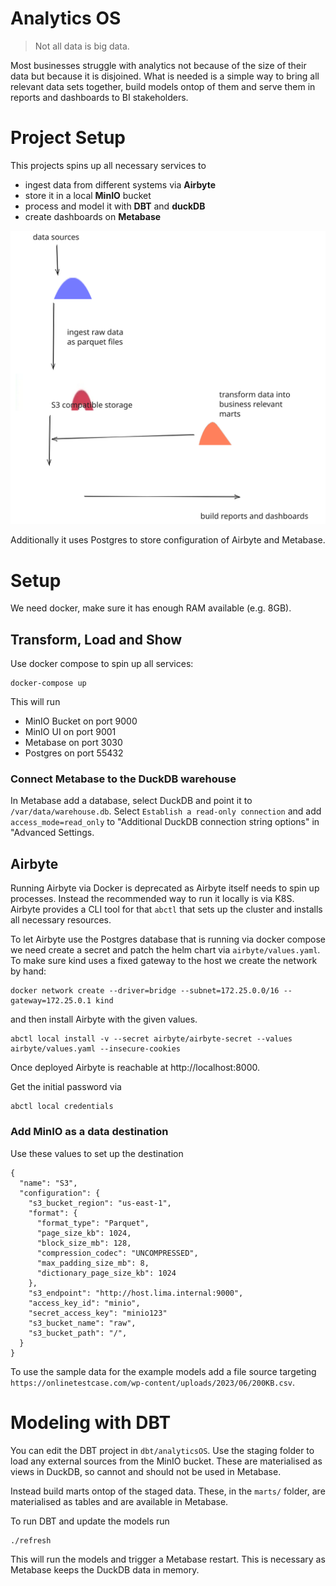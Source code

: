 # Analytics OS
  
> Not all data is big data. 


Most businesses struggle with analytics not because of the size of their data but because it is disjoined. What is needed is a simple way to bring all relevant data sets together, build models ontop of them and serve them in reports and dashboards to BI stakeholders. 

# Project Setup

This projects spins up all necessary services to 

- ingest data from different systems via **Airbyte**
- store it in a local **MinIO** bucket
- process and model it with **DBT** and **duckDB**
- create dashboards on **Metabase**

![image](./docs/images/architecture.svg)

Additionally it uses Postgres to store configuration of Airbyte and Metabase.

# Setup

We need docker, make sure it has enough RAM available (e.g. 8GB).

## Transform, Load and Show

Use docker compose to spin up all services:

```
docker-compose up
```

This will run

- MinIO Bucket on port 9000
- MinIO UI on port 9001
- Metabase on port 3030
- Postgres on port 55432

### Connect Metabase to the DuckDB warehouse

In Metabase add a database, select DuckDB and point it to `/var/data/warehouse.db`.
Select `Establish a read-only connection` and add `access_mode=read_only` to "Additional DuckDB connection string options" in "Advanced Settings.

## Airbyte

Running Airbyte via Docker is deprecated as Airbyte itself needs to spin up processes. Instead the recommended way to run it locally is via K8S. Airbyte provides a CLI tool for that `abctl` that sets up the cluster and installs all necessary resources.

To let Airbyte use the Postgres database that is running via docker compose we need create a secret and patch the helm chart via `airbyte/values.yaml`.
To make sure kind uses a fixed gateway to the host we create the network by hand:

```
docker network create --driver=bridge --subnet=172.25.0.0/16 --gateway=172.25.0.1 kind
```

and then install Airbyte with the given values.


```
abctl local install -v --secret airbyte/airbyte-secret --values airbyte/values.yaml --insecure-cookies
```

Once deployed Airbyte is reachable at http://localhost:8000. 

Get the initial password via

```
abctl local credentials
```

### Add MinIO as a data destination

Use these values to set up the destination

```
{
  "name": "S3",
  "configuration": {
    "s3_bucket_region": "us-east-1",
    "format": {
      "format_type": "Parquet",
      "page_size_kb": 1024,
      "block_size_mb": 128,
      "compression_codec": "UNCOMPRESSED",
      "max_padding_size_mb": 8,
      "dictionary_page_size_kb": 1024
    },
    "s3_endpoint": "http://host.lima.internal:9000",
    "access_key_id": "minio",
    "secret_access_key": "minio123"
    "s3_bucket_name": "raw",
    "s3_bucket_path": "/",
  }
}
```

To use the sample data for the example models add a file source targeting `https://onlinetestcase.com/wp-content/uploads/2023/06/200KB.csv`.

# Modeling with DBT

You can edit the DBT project in `dbt/analyticsOS`. Use the staging folder to load any external sources from the MinIO bucket. These are materialised as views in DuckDB, so cannot and should not be used in Metabase. 

Instead build marts ontop of the staged data. These, in the `marts/` folder, are materialised as tables and are available in Metabase.

To run DBT and update the models run 

```
./refresh
```

This will run the models and trigger a Metabase restart. This is necessary as Metabase keeps the DuckDB data in memory.